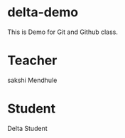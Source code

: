 # delta-demo
This is Demo for Git and Github class.

# Teacher
sakshi Mendhule

# Student
Delta Student

